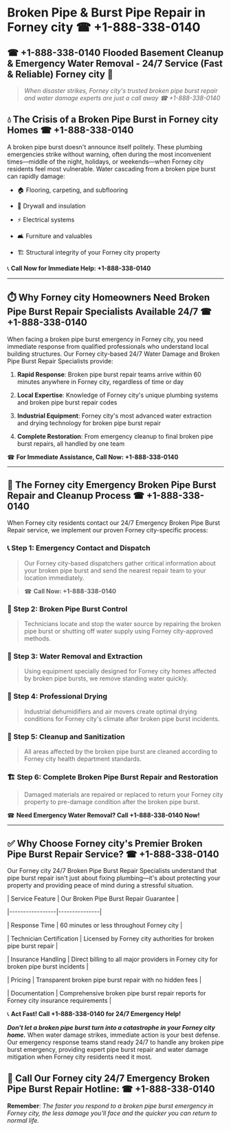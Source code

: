 # Broken Pipe & Burst Pipe Repair in Forney city ☎ +1-888-338-0140  
## ☎ +1-888-338-0140 Flooded Basement Cleanup & Emergency Water Removal - 24/7 Service (Fast & Reliable) Forney city 🚨  

> *When disaster strikes, Forney city's trusted broken pipe burst repair and water damage experts are just a call away ☎ +1-888-338-0140*  

## 💧 The Crisis of a Broken Pipe Burst in Forney city Homes ☎ +1-888-338-0140  

A broken pipe burst doesn't announce itself politely. These plumbing emergencies strike without warning, often during the most inconvenient times—middle of the night, holidays, or weekends—when Forney city residents feel most vulnerable. Water cascading from a broken pipe burst can rapidly damage:  

* 🏠 Flooring, carpeting, and subflooring  
* 🧱 Drywall and insulation  
* ⚡ Electrical systems  
* 🛋️ Furniture and valuables  
* 🏗️ Structural integrity of your Forney city property  

📞 **Call Now for Immediate Help: +1-888-338-0140**  

---  

## ⏱️ Why Forney city Homeowners Need Broken Pipe Burst Repair Specialists Available 24/7 ☎ +1-888-338-0140  

When facing a broken pipe burst emergency in Forney city, you need immediate response from qualified professionals who understand local building structures. Our Forney city-based 24/7 Water Damage and Broken Pipe Burst Repair Specialists provide:  

1. **Rapid Response**: Broken pipe burst repair teams arrive within 60 minutes anywhere in Forney city, regardless of time or day  
2. **Local Expertise**: Knowledge of Forney city's unique plumbing systems and broken pipe burst repair codes  
3. **Industrial Equipment**: Forney city's most advanced water extraction and drying technology for broken pipe burst repair  
4. **Complete Restoration**: From emergency cleanup to final broken pipe burst repairs, all handled by one team  

☎ **For Immediate Assistance, Call Now: +1-888-338-0140**  

---  

## 🔧 The Forney city Emergency Broken Pipe Burst Repair and Cleanup Process ☎ +1-888-338-0140  

When Forney city residents contact our 24/7 Emergency Broken Pipe Burst Repair service, we implement our proven Forney city-specific process:  

### 📞 Step 1: Emergency Contact and Dispatch  
> Our Forney city-based dispatchers gather critical information about your broken pipe burst and send the nearest repair team to your location immediately.  
> ☎ **Call Now: +1-888-338-0140**  

### 🚿 Step 2: Broken Pipe Burst Control  
> Technicians locate and stop the water source by repairing the broken pipe burst or shutting off water supply using Forney city-approved methods.  

### 🌊 Step 3: Water Removal and Extraction  
> Using equipment specially designed for Forney city homes affected by broken pipe bursts, we remove standing water quickly.  

### 💨 Step 4: Professional Drying  
> Industrial dehumidifiers and air movers create optimal drying conditions for Forney city's climate after broken pipe burst incidents.  

### 🧼 Step 5: Cleanup and Sanitization  
> All areas affected by the broken pipe burst are cleaned according to Forney city health department standards.  

### 🏗️ Step 6: Complete Broken Pipe Burst Repair and Restoration  
> Damaged materials are repaired or replaced to return your Forney city property to pre-damage condition after the broken pipe burst.  

☎ **Need Emergency Water Removal? Call +1-888-338-0140 Now!**  

---  

## ✅ Why Choose Forney city's Premier Broken Pipe Burst Repair Service? ☎ +1-888-338-0140  

Our Forney city 24/7 Broken Pipe Burst Repair Specialists understand that pipe burst repair isn't just about fixing plumbing—it's about protecting your property and providing peace of mind during a stressful situation.  

| Service Feature | Our Broken Pipe Burst Repair Guarantee |  
|-----------------|---------------|  
| Response Time | 60 minutes or less throughout Forney city |  
| Technician Certification | Licensed by Forney city authorities for broken pipe burst repair |  
| Insurance Handling | Direct billing to all major providers in Forney city for broken pipe burst incidents |  
| Pricing | Transparent broken pipe burst repair with no hidden fees |  
| Documentation | Comprehensive broken pipe burst repair reports for Forney city insurance requirements |  

📞 **Act Fast! Call +1-888-338-0140 for 24/7 Emergency Help!**  

***Don't let a broken pipe burst turn into a catastrophe in your Forney city home.*** When water damage strikes, immediate action is your best defense. Our emergency response teams stand ready 24/7 to handle any broken pipe burst emergency, providing expert pipe burst repair and water damage mitigation when Forney city residents need it most.  

## 📱 Call Our Forney city 24/7 Emergency Broken Pipe Burst Repair Hotline: ☎ +1-888-338-0140  

**Remember**: *The faster you respond to a broken pipe burst emergency in Forney city, the less damage you'll face and the quicker you can return to normal life.*